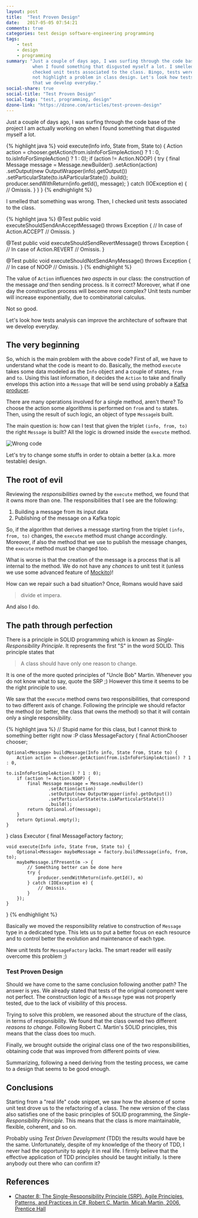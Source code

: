```yaml
---
layout: post
title:  "Test Proven Design"
date:   2017-05-05 07:54:21
comments: true
categories: test design software-engineering programming
tags:
    - test
    - design
    - programming
summary: "Just a couple of days ago, I was surfing through the code base of the project I am actually working on
          when I found something that disgusted myself a lot. I smelled that something was wrong. Then, I
          checked unit tests associated to the class. Bingo, tests were not complete. Tests' incompleteness did
          not highlight a problem in class design. Let's look how tests can improve the architecture of software
          that we develop everyday."
social-share: true
social-title: "Test Proven Design"
social-tags: "test, programming, design"
dzone-link: "https://dzone.com/articles/test-proven-design"
---
```


Just a couple of days ago, I was surfing through the code base of the project I am actually working on
when I found something that disgusted myself a lot.

{% highlight java %}
void execute(Info info, State from, State to) {
    Action action = chooser.getAction(from.isInfoForSimpleAction() ? 1 : 0,
                                      to.isInfoForSimpleAction() ? 1 : 0);
    if (action != Action.NOOP) {
        try {
            final Message message = Message.newBuilder()
                    .setAction(action)
                    .setOutput(new OutputWrapper(info).getOutput())
                    .setParticularState(to.isAParticularState())
                    .build();
            producer.sendWithReturn(info.getId(), message);
        } catch (IOException e) {
            // Omissis.
        }
    }
}
{% endhighlight %}

I smelled that something was wrong. Then, I checked unit tests associated to the class.

{% highlight java %}
@Test
public void executeShouldSendAnAcceptMessage() throws Exception {
    // In case of Action.ACCEPT
    // Omissis.
}

@Test
public void executeShouldSendRevertMessage() throws Exception {
    // In case of Action.REVERT
    // Omissis.
}

@Test
public void executeShouldNotSendAnyMessage() throws Exception {
    // In case of NOOP
    // Omissis.
}
{% endhighlight %}

The value of `Action` influences *two aspects* in our class: the construction of the message *and*
then sending process. Is it correct? Moreover, what if one day the construction process will become
more complex? Unit tests number will increase exponentially, due to combinatorial calculus.

Not so good.

Let's look how tests analysis can improve the architecture of software that we develop everyday.

## The very beginning

So, which is the main problem with the above code? First of all, we have to understand what the
code is meant to do. Basically, the method `execute` takes some data modeled as the `Info` object
and a couple of states, `from` and `to`. Using this last information, it decides the `Action` to
take and finally envelops this action into a `Message` that will be send using probably a
[Kafka producer](https://kafka.apache.org/documentation/#producerapi).

There are many operations involved for a single method, aren't there? To choose the action some
algorithms is performed on `from` and `to` states. Then, using the result of such logic, an object
of type `Message`is built.

The main question is: how can I test that given the triplet `(info, from, to)` the right `Message`
is built? All the logic is drowned inside the `execute` method.

![Wrong code](https://i.imgflip.com/1o7wsm.jpg)

Let's try to change some stuffs in order to obtain a better (a.k.a. more testable) design.

## The root of evil

Reviewing the *responsibilities* owned by the `execute` method, we found that it owns more than one.
The responsibilities that I see are the following:

 1. Building a message from its input data
 2. Publishing of the message on a Kafka topic

So, if the algorithm that derives a message starting from the triplet `(info, from, to)` changes,
the `execute` method must change accordingly. Moreover, if also the method that we use to
publish the message changes, the `execute` method must be changed too.

What is worse is that the creation of the message is a process that is all internal to the method.
We do not have any *chances* to unit test it (unless we use some advanced feature of
[Mockito](http://site.mockito.org/))!

How can we repair such a bad situation? Once, Romans would have said

> divide et impera.

And also I do.

## The path through perfection

There is a principle in SOLID programming which is known as *Single-Responsibility Principle*. It
represents the first "S" in the word SOLID. This principle states that

> A class should have only one reason to change.

It is one of the more quoted principles of "Uncle Bob" Martin. Whenever you do not know what to say,
quote the SRP ;) However this time it seems to be the right principle to use.

We saw that the `execute` method owns two responsibilities, that correspond to two different axis of
change. Following the principle we should refactor the method (or better, the class that owns the method)
so that it will contain only a single responsibility.

{% highlight java %}
// Stupid name for this class, but I cannot think to something better right now :P
class MessageFactory {
    final ActionChooser chooser;

    Optional<Message> buildMessage(Info info, State from, State to) {
        Action action = chooser.getAction(from.isInfoForSimpleAction() ? 1 : 0,
                                                  to.isInfoForSimpleAction() ? 1 : 0);
        if (action != Action.NOOP) {
            final Message message = Message.newBuilder()
                    .setAction(action)
                    .setOutput(new OutputWrapper(info).getOutput())
                    .setParticularState(to.isAParticularState())
                    .build();
            return Optional.of(message);
        }
        return Optional.empty();
    }
}
class Executor {
    final MessageFactory factory;

    void execute(Info info, State from, State to) {
        Optional<Message> maybeMessage = factory.buildMessage(info, from, to);
        maybeMessage.ifPresent(m -> {
            // Something better can be done here
            try {
                producer.sendWithReturn(info.getId(), m)
            } catch (IOException e) {
                // Omissis.
            }
        });
    }
}
{% endhighlight %}

Basically we moved the responsibility relative to construction of `Message` type in a dedicated type. This
lets us to put a better focus on each resource and to control better the evolution and maintenance of each
type.

New unit tests for `MessageFactory` lacks. The smart reader will easily overcome this problem ;)

### Test Proven Design
Should we have come to the same conclusion following another path? The answer is yes. We already stated
that tests of the original component were not perfect. The construction logic of a `Message` type was
not properly tested, due to the lack of visibility of this process.

Trying to solve this problem, we reasoned about the structure of the class, in terms of responsibility.
We found that the class owned two different *reasons to change*. Following Robert C. Martin's SOLID
principles, this means that the class does too much.

Finally, we brought outside the original class one of the two responsibilities, obtaining code that was
improved from different points of view.

Summarizing, following a need deriving from the testing process, we came to a design that seems to be
good enough.

## Conclusions
Starting from a "real life" code snippet, we saw how the absence of some unit test drove us to the
refactoring of a class. The new version of the class also satisfies one of the basic principles of SOLID programming,
the *Single-Responsibility Principle*. This means that the class is more maintainable, flexible, coherent,
and so on.

Probably using *Test Driven Development* (TDD) the results would have be the same. Unfortunately, despite of my
knowledge of the theory of TDD, I never had the opportunity to apply it in real life. I firmly believe that
the effective application of TDD principles should be taught initially. Is there anybody out there who can
confirm it?

## References

 - [Chapter 8: The Single-Responsibility Principle (SRP). Agile Principles, Patterns, and Practices in C#,
 Robert C. Martin, Micah Martin, 2006, Prentice Hall](https://www.amazon.it/Agile-Principles-Patterns-Practices-C/dp/0131857258)
